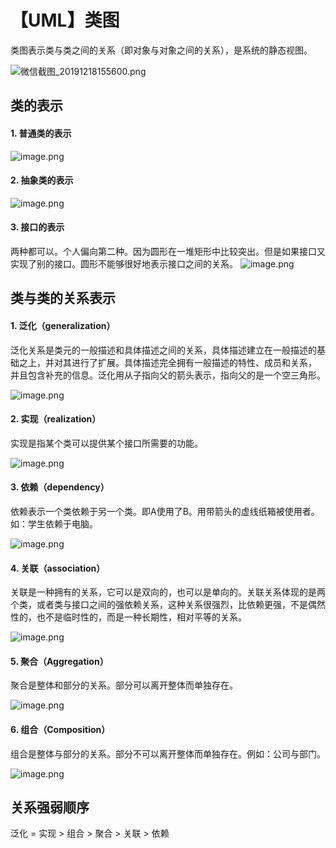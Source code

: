 # 【UML】类图
类图表示类与类之间的关系（即对象与对象之间的关系），是系统的静态视图。

![微信截图_20191218155600.png](https://picker-oss.oss-cn-beijing.aliyuncs.com/20191218/4848176f7d4a500d1456eb4a7dff646e.png_target)

## 类的表示
#### 1. 普通类的表示
![image.png](https://picker-oss.oss-cn-beijing.aliyuncs.com/20191218/2cb5e77e01041f49ca31e9b971754142.png_target)
#### 2. 抽象类的表示
![image.png](https://picker-oss.oss-cn-beijing.aliyuncs.com/20191218/5117493c00df87cfaadd39bb0f557cbe.png_target)
#### 3. 接口的表示
两种都可以。个人偏向第二种。因为圆形在一堆矩形中比较突出。但是如果接口又实现了别的接口。圆形不能够很好地表示接口之间的关系。
![image.png](https://picker-oss.oss-cn-beijing.aliyuncs.com/20191218/339e8eda03947783c21d19b9176840da.png_target)

## 类与类的关系表示
#### 1. 泛化（generalization）
泛化关系是类元的一般描述和具体描述之间的关系，具体描述建立在一般描述的基础之上，并对其进行了扩展。具体描述完全拥有一般描述的特性、成员和关系， 并且包含补充的信息。泛化用从子指向父的箭头表示，指向父的是一个空三角形。

![image.png](https://picker-oss.oss-cn-beijing.aliyuncs.com/20191218/62cca5385b5a5b5ef431e766e49f500b.png_target)

#### 2. 实现（realization）
实现是指某个类可以提供某个接口所需要的功能。

![image.png](https://picker-oss.oss-cn-beijing.aliyuncs.com/20191218/7586b44f663c4b71b8a2debef69a039f.png_target)

#### 3. 依赖（dependency）
依赖表示一个类依赖于另一个类。即A使用了B。用带箭头的虚线纸箱被使用者。如：学生依赖于电脑。

![image.png](https://picker-oss.oss-cn-beijing.aliyuncs.com/20191218/89d1a15c167e7db901e66404aa1c3963.png_target)

#### 4. 关联（association）
关联是一种拥有的关系，它可以是双向的，也可以是单向的。关联关系体现的是两个类，或者类与接口之间的强依赖关系，这种关系很强烈，比依赖更强，不是偶然性的，也不是临时性的，而是一种长期性，相对平等的关系。

![image.png](https://picker-oss.oss-cn-beijing.aliyuncs.com/20191218/64a3dbcc4b9c41abd47cfbed56d89dbf.png_target)

#### 5. 聚合（Aggregation）
聚合是整体和部分的关系。部分可以离开整体而单独存在。

![image.png](https://picker-oss.oss-cn-beijing.aliyuncs.com/20191218/b8944056bf05c8e765492cc97c5d81ac.png_target)

#### 6. 组合（Composition）
组合是整体与部分的关系。部分不可以离开整体而单独存在。例如：公司与部门。

![image.png](https://picker-oss.oss-cn-beijing.aliyuncs.com/20191218/886c7eb754777b25ccd06cd3d31c95e8.png_target)

## 关系强弱顺序
泛化 = 实现 > 组合 > 聚合 > 关联 > 依赖